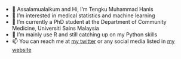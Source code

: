 - 👋 Assalamualaikum and Hi, I’m Tengku Muhammad Hanis
- 👀 I’m interested in medical statistics and machine learning
- 🌱 I’m currently a PhD student at the Department of Community Medicine, Universiti Sains Malaysia
- 💞️ I’m mainly use R and still catching up on my Python skills
- 📫 You can reach me at [my twitter](https://twitter.com/tmhanis) or any social media listed in [my website](https://tengkuhanis.netlify.app/)

<!---
tengku-hanis/tengku-hanis is a ✨ special ✨ repository because its `README.md` (this file) appears on your GitHub profile.
You can click the Preview link to take a look at your changes.
--->
